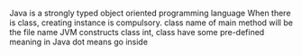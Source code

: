 Java is a strongly typed object oriented programming language
 When there is class, creating instance is compulsory.
 class name of main method will be the file name
JVM constructs class
int, class have some pre-defined meaning in Java
dot means go inside

